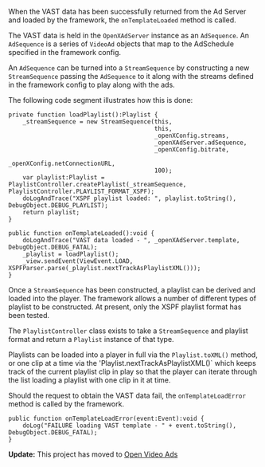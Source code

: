 When the VAST data has been successfully returned from the Ad Server and loaded by the framework, the `onTemplateLoaded` method is called.

The VAST data is held in the `OpenXAdServer` instance as an `AdSequence`. An `AdSequence` is a series of `VideoAd` objects that map to the AdSchedule specified in the framework config.

An `AdSequence` can be turned into a `StreamSequence` by constructing a new `StreamSequence` passing the `AdSequence` to it along with the streams defined in the framework config to play along with the ads.

The following code segment illustrates how this is done:

```
private function loadPlaylist():Playlist {
    _streamSequence = new StreamSequence(this, 
                                         this, 
                                         _openXConfig.streams, 
                                         _openXAdServer.adSequence, 
                                         _openXConfig.bitrate, 
                                         _openXConfig.netConnectionURL, 
                                         100);
    var playlist:Playlist = PlaylistController.createPlaylist(_streamSequence, PlaylistController.PLAYLIST_FORMAT_XSPF);
    doLogAndTrace("XSPF playlist loaded: ", playlist.toString(), DebugObject.DEBUG_PLAYLIST);
    return playlist;
}

public function onTemplateLoaded():void {
    doLogAndTrace("VAST data loaded - ", _openXAdServer.template, DebugObject.DEBUG_FATAL);
    _playlist = loadPlaylist();
    _view.sendEvent(ViewEvent.LOAD, XSPFParser.parse(_playlist.nextTrackAsPlaylistXML()));
}
```

Once a `StreamSequence` has been constructed, a playlist can be derived and loaded into the player. The framework allows a number of different types of playlist to be constructed. At present, only the XSPF playlist format has been tested.

The `PlaylistController` class exists to take a `StreamSequence` and playlist format and return a `Playlist` instance of that type.

Playlists can be loaded into a player in full via the `Playlist.toXML()` method, or one clip at a time via the 'Playlist.nextTrackAsPlaylistXML()` which keeps track of the current playlist clip in play so that the player can iterate through the list loading a playlist with one clip in it at time.

Should the request to obtain the VAST data fail, the `onTemplateLoadError` method is called by the framework.

```
public function onTemplateLoadError(event:Event):void {
    doLog("FAILURE loading VAST template - " + event.toString(), DebugObject.DEBUG_FATAL);
}
```

**Update:** This project has moved to [Open Video Ads](http://code.google.com/p/open-video-ads)